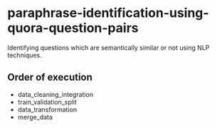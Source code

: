 # paraphrase-identification-using-quora-question-pairs
Identifying questions which are semantically similar or not using NLP techniques.

## Order of execution
- data_cleaning_integration
- train_validation_split
- data_transformation
- merge_data